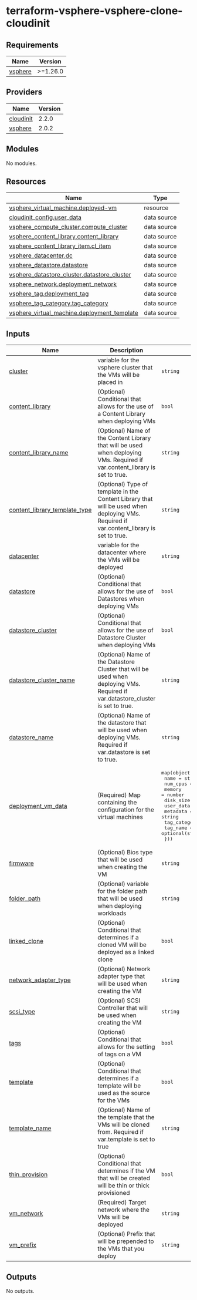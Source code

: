 # terraform-vsphere-vsphere-clone-cloudinit

<!-- BEGINNING OF PRE-COMMIT-TERRAFORM DOCS HOOK -->
## Requirements

| Name | Version |
|------|---------|
| <a name="requirement_vsphere"></a> [vsphere](#requirement\_vsphere) | >=1.26.0 |

## Providers

| Name | Version |
|------|---------|
| <a name="provider_cloudinit"></a> [cloudinit](#provider\_cloudinit) | 2.2.0 |
| <a name="provider_vsphere"></a> [vsphere](#provider\_vsphere) | 2.0.2 |

## Modules

No modules.

## Resources

| Name | Type |
|------|------|
| [vsphere_virtual_machine.deployed-vm](https://registry.terraform.io/providers/hashicorp/vsphere/latest/docs/resources/virtual_machine) | resource |
| [cloudinit_config.user_data](https://registry.terraform.io/providers/hashicorp/cloudinit/latest/docs/data-sources/config) | data source |
| [vsphere_compute_cluster.compute_cluster](https://registry.terraform.io/providers/hashicorp/vsphere/latest/docs/data-sources/compute_cluster) | data source |
| [vsphere_content_library.content_library](https://registry.terraform.io/providers/hashicorp/vsphere/latest/docs/data-sources/content_library) | data source |
| [vsphere_content_library_item.cl_item](https://registry.terraform.io/providers/hashicorp/vsphere/latest/docs/data-sources/content_library_item) | data source |
| [vsphere_datacenter.dc](https://registry.terraform.io/providers/hashicorp/vsphere/latest/docs/data-sources/datacenter) | data source |
| [vsphere_datastore.datastore](https://registry.terraform.io/providers/hashicorp/vsphere/latest/docs/data-sources/datastore) | data source |
| [vsphere_datastore_cluster.datastore_cluster](https://registry.terraform.io/providers/hashicorp/vsphere/latest/docs/data-sources/datastore_cluster) | data source |
| [vsphere_network.deployment_network](https://registry.terraform.io/providers/hashicorp/vsphere/latest/docs/data-sources/network) | data source |
| [vsphere_tag.deployment_tag](https://registry.terraform.io/providers/hashicorp/vsphere/latest/docs/data-sources/tag) | data source |
| [vsphere_tag_category.tag_category](https://registry.terraform.io/providers/hashicorp/vsphere/latest/docs/data-sources/tag_category) | data source |
| [vsphere_virtual_machine.deployment_template](https://registry.terraform.io/providers/hashicorp/vsphere/latest/docs/data-sources/virtual_machine) | data source |

## Inputs

| Name | Description | Type | Default | Required |
|------|-------------|------|---------|:--------:|
| <a name="input_cluster"></a> [cluster](#input\_cluster) | variable for the vsphere cluster that the VMs will be placed in | `string` | n/a | yes |
| <a name="input_content_library"></a> [content\_library](#input\_content\_library) | (Optional) Conditional that allows for the use of a Content Library when deploying VMs | `bool` | `false` | no |
| <a name="input_content_library_name"></a> [content\_library\_name](#input\_content\_library\_name) | (Optional) Name of the Content Library that will be used when deploying VMs. Required if var.content\_library is set to true. | `string` | `""` | no |
| <a name="input_content_library_template_type"></a> [content\_library\_template\_type](#input\_content\_library\_template\_type) | (Optional) Type of template in the Content Library that will be used when deploying VMs. Required if var.content\_library is set to true. | `string` | `""` | no |
| <a name="input_datacenter"></a> [datacenter](#input\_datacenter) | variable for the datacenter where the VMs will be deployed | `string` | n/a | yes |
| <a name="input_datastore"></a> [datastore](#input\_datastore) | (Optional) Conditional that allows for the use of Datastores when deploying VMs | `bool` | `true` | no |
| <a name="input_datastore_cluster"></a> [datastore\_cluster](#input\_datastore\_cluster) | (Optional) Conditional that allows for the use of Datastore Cluster when deploying VMs | `bool` | `false` | no |
| <a name="input_datastore_cluster_name"></a> [datastore\_cluster\_name](#input\_datastore\_cluster\_name) | (Optional) Name of the Datastore Cluster that will be used when deploying VMs. Required if var.datastore\_cluster is set to true. | `string` | `""` | no |
| <a name="input_datastore_name"></a> [datastore\_name](#input\_datastore\_name) | (Optional) Name of the datastore that will be used when deploying VMs. Required if var.datastore is set to true. | `string` | `""` | no |
| <a name="input_deployment_vm_data"></a> [deployment\_vm\_data](#input\_deployment\_vm\_data) | (Required) Map containing the configuration for the virtual machines | <pre>map(object({<br>    name         = string<br>    num_cpus     = number<br>    memory       = number<br>    disk_size    = number<br>    user_data    = string<br>    metadata     = string<br>    tag_category = optional(string)<br>    tag_name     = optional(string)<br>  }))</pre> | n/a | yes |
| <a name="input_firmware"></a> [firmware](#input\_firmware) | (Optional) Bios type that will be used when creating the VM | `string` | `""` | no |
| <a name="input_folder_path"></a> [folder\_path](#input\_folder\_path) | (Optional) variable for the folder path that will be used when deploying workloads | `string` | `""` | no |
| <a name="input_linked_clone"></a> [linked\_clone](#input\_linked\_clone) | (Optional) Conditional that determines if a cloned VM will be deployed as a linked clone | `bool` | `false` | no |
| <a name="input_network_adapter_type"></a> [network\_adapter\_type](#input\_network\_adapter\_type) | (Optional) Network adapter type  that will be used when creating the VM | `string` | `""` | no |
| <a name="input_scsi_type"></a> [scsi\_type](#input\_scsi\_type) | (Optional) SCSI Controller that will be used when creating the VM | `string` | `""` | no |
| <a name="input_tags"></a> [tags](#input\_tags) | (Optional) Conditional that allows for the setting of tags on a VM | `bool` | `false` | no |
| <a name="input_template"></a> [template](#input\_template) | (Optional) Conditional that determines if a template will be used as the source for the VMs | `bool` | `true` | no |
| <a name="input_template_name"></a> [template\_name](#input\_template\_name) | (Optional) Name of the template that the VMs will be cloned from. Required if var.template is set to true | `string` | `""` | no |
| <a name="input_thin_provision"></a> [thin\_provision](#input\_thin\_provision) | (Optional) Conditional that determines if  the VM that will be created will be thin or thick provisioned | `bool` | `true` | no |
| <a name="input_vm_network"></a> [vm\_network](#input\_vm\_network) | (Required) Target network where the VMs will be deployed | `string` | n/a | yes |
| <a name="input_vm_prefix"></a> [vm\_prefix](#input\_vm\_prefix) | (Optional) Prefix that will be prepended to the VMs that you deploy | `string` | `""` | no |

## Outputs

No outputs.
<!-- END OF PRE-COMMIT-TERRAFORM DOCS HOOK -->
